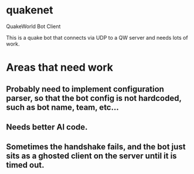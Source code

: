 # quakenet
QuakeWorld Bot Client

This is a quake bot that connects via UDP to a QW server and needs lots of work.

# Areas that need work

## Probably need to implement configuration parser, so that the bot config is not hardcoded, such as bot name, team, etc...
## Needs better AI code.
## Sometimes the handshake fails, and the bot just sits as a ghosted client on the server until it is timed out.
